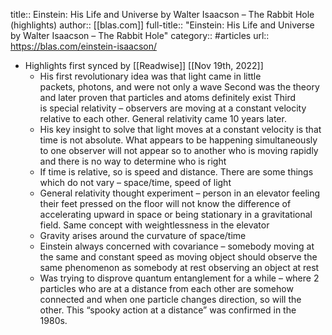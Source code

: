 title:: Einstein: His Life and Universe by Walter Isaacson – The Rabbit Hole (highlights)
author:: [[blas.com]]
full-title:: "Einstein: His Life and Universe by Walter Isaacson – The Rabbit Hole"
category:: #articles
url:: https://blas.com/einstein-isaacson/

- Highlights first synced by [[Readwise]] [[Nov 19th, 2022]]
	- His first revolutionary idea was that light came in little packets, photons, and were not only a wave
	  Second was the theory and later proven that particles and atoms definitely exist
	  Third is special relativity – observers are moving at a constant velocity relative to each other. General relativity came 10 years later.
	- His key insight to solve that light moves at a constant velocity is that time is not absolute. What appears to be happening simultaneously to one observer will not appear so to another who is moving rapidly and there is no way to determine who is right
	- If time is relative, so is speed and distance. There are some things which do not vary – space/time, speed of light
	- General relativity thought experiment – person in an elevator feeling their feet pressed on the floor will not know the difference of accelerating upward in space or being stationary in a gravitational field. Same concept with weightlessness in the elevator
	- Gravity arises around the curvature of space/time
	- Einstein always concerned with covariance – somebody moving at the same and constant speed as moving object should observe the same phenomenon as somebody at rest observing an object at rest
	- Was trying to disprove quantum entanglement for a while – where 2 particles who are at a distance from each other are somehow connected and when one particle changes direction, so will the other. This “spooky action at a distance” was confirmed in the 1980s.